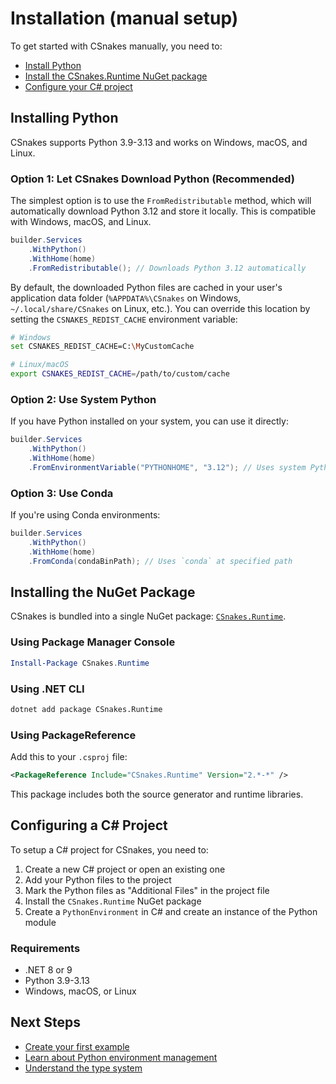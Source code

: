 # Installation (manual setup)

To get started with CSnakes manually, you need to:

* [Install Python](#installing-python)
* [Install the CSnakes.Runtime NuGet package](#installing-the-nuget-package)
* [Configure your C# project](#configuring-a-c-project)

## Installing Python

CSnakes supports Python 3.9-3.13 and works on Windows, macOS, and Linux.

### Option 1: Let CSnakes Download Python (Recommended)

The simplest option is to use the `FromRedistributable` method, which will automatically download Python 3.12 and store it locally. This is compatible with Windows, macOS, and Linux.

```csharp
builder.Services
    .WithPython()
    .WithHome(home)
    .FromRedistributable(); // Downloads Python 3.12 automatically
```

By default, the downloaded Python files are cached in your user's application data folder (`%APPDATA%\CSnakes` on Windows, `~/.local/share/CSnakes` on Linux, etc.). You can override this location by setting the `CSNAKES_REDIST_CACHE` environment variable:

```bash
# Windows
set CSNAKES_REDIST_CACHE=C:\MyCustomCache

# Linux/macOS  
export CSNAKES_REDIST_CACHE=/path/to/custom/cache
```

### Option 2: Use System Python

If you have Python installed on your system, you can use it directly:

```csharp
builder.Services
    .WithPython()
    .WithHome(home)
    .FromEnvironmentVariable("PYTHONHOME", "3.12"); // Uses system Python
```

### Option 3: Use Conda

If you're using Conda environments:

```csharp
builder.Services
    .WithPython()
    .WithHome(home)
    .FromConda(condaBinPath); // Uses `conda` at specified path
```

## Installing the NuGet Package

CSnakes is bundled into a single NuGet package: [`CSnakes.Runtime`](https://www.nuget.org/packages/CSnakes.Runtime/).

### Using Package Manager Console

```powershell
Install-Package CSnakes.Runtime
```

### Using .NET CLI

```bash
dotnet add package CSnakes.Runtime
```

### Using PackageReference

Add this to your `.csproj` file:

```xml
<PackageReference Include="CSnakes.Runtime" Version="2.*-*" />
```

This package includes both the source generator and runtime libraries.

## Configuring a C# Project

To setup a C# project for CSnakes, you need to:

1. Create a new C# project or open an existing one
2. Add your Python files to the project
3. Mark the Python files as "Additional Files" in the project file
4. Install the `CSnakes.Runtime` NuGet package
5. Create a `PythonEnvironment` in C# and create an instance of the Python module

### Requirements

- .NET 8 or 9
- Python 3.9-3.13
- Windows, macOS, or Linux

## Next Steps

- [Create your first example](first-example.md)
- [Learn about Python environment management](../user-guide/environments.md)
- [Understand the type system](../user-guide/type-system.md)

